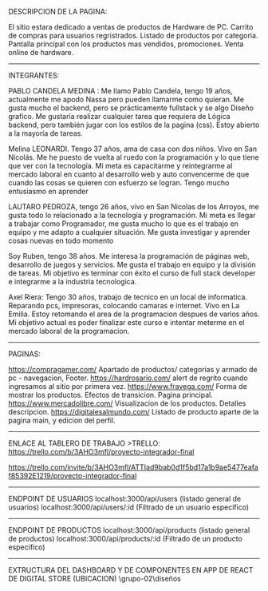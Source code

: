 DESCRIPCION DE LA PAGINA:

El sitio estara dedicado a ventas de productos de Hardware de PC. Carrito de compras para usuarios regristrados. Listado de productos por categoria. Pantalla principal con los productos mas vendidos, promociones. Venta online de hardware.


--------------------------------------------------------------------------------------------------------------

INTEGRANTES:

PABLO CANDELA MEDINA : Me llamo Pablo Candela, tengo 19 años, actualmente me apodo Nassa pero pueden llamarme como quieran. Me gusta mucho el backend, pero se prácticamente fullstack y se algo Diseño grafico. Me gustaría realizar cualquier tarea que requiera de Lógica backend, pero también jugar con los estilos de la pagina (css). Estoy abierto a la mayoría de tareas.

Melina LEONARDI. Tengo 37 años, ama de casa con dos niños. Vivo en San Nicolás. Me he puesto de vuelta al ruedo con la programación y lo que tiene que ver con la tecnología. Mi meta es capacitarme y reintegrarme  al mercado laboral en cuanto al desarrollo web y auto convencerme de que cuando las cosas se quieren con esfuerzo se logran. Tengo mucho entusiasmo en aprender


LAUTARO PEDROZA, tengo 26 años, vivo en San Nicolas de los Arroyos, me gusta todo lo relacionado a la tecnología y programación.
Mi meta es llegar a trabajar como Programador, me gusta mucho lo que es el trabajo en equipo y me adapto a cualquier situación. Me gusta investigar y aprender cosas nuevas en todo momento


Soy Ruben, tengo 38 años. Me interesa la programación de páginas web, desarrollo de juegos y servicios. Me gusta el trabajo en equipo y la división de tareas.  Mi objetivo es terminar con éxito el curso de full stack developer e integrarme a la industria tecnologica.

Axel Riera: Tengo 30 años, trabajo de tecnico en un local de informatica. Reparando pcs, impresoras, colocando camaras e internet. Vivo en La Emilia. Estoy retomando el area de la programacion despues de varios años. Mi objetivo actual es poder finalizar este curso e intentar meterme en el mercado laboral de la programacion.  


--------------------------------------------------------------------------------------------------------------

PAGINAS:

https://compragamer.com/
Apartado de productos/ categorias y armado de pc - navegacion, Footer.
https://hardrosario.com/
alert de regrito cuando ingresamos al sitio por primera vez.
https://www.fravega.com/
Forma de mostrar los productos. Efectos de transicion. Pagina principal.
https://www.mercadolibre.com/
Visualizacion de los productos. Detalles descripcion.
https://digitalesalmundo.com/
Listado de producto aparte de la pagina main, y edicion del perfil.

---------------------------------------------------------------------------------------------------------------
ENLACE AL TABLERO DE TRABAJO >TRELLO:
https://trello.com/b/3AHO3mfl/proyecto-integrador-final

https://trello.com/invite/b/3AHO3mfl/ATTIad9bab0d1f5bd17a1b9ae5477eafaf85392E1219/proyecto-integrador-final

---------------------------------------------------------------------------------------------------------------
ENDPOINT DE USUARIOS
localhost:3000/api/users (listado general de usuarios)
localhost:3000/api/users/:id (Filtrado de un usuario especifico)


-----------------------------------------------------------------------------------------------------------------
ENDPOINT DE PRODUCTOS
localhost:3000/api/products (listado general de productos)
localhost:3000/api/products/:id (Filtrado de un producto especifico)

-----------------------------------------------------------------------------------------------------------------

EXTRUCTURA DEL DASHBOARD Y DE COMPONENTES EN APP DE REACT DE DIGITAL STORE (UBICACION)
\grupo-02\diseños